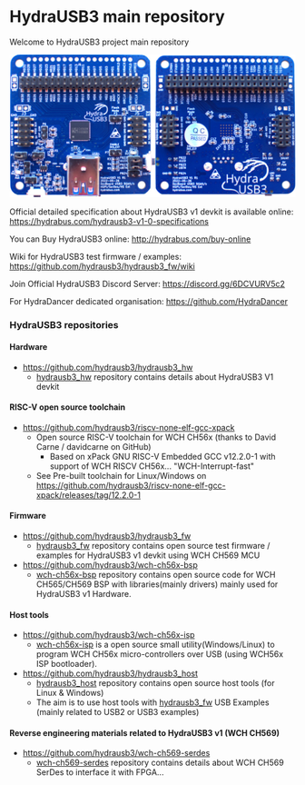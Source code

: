 HydraUSB3 main repository
========

Welcome to HydraUSB3 project main repository

![HydraUSB3 V1 board](HydraUSB3_V1_board.jpg)

Official detailed specification about HydraUSB3 v1 devkit is available online: https://hydrabus.com/hydrausb3-v1-0-specifications

You can Buy HydraUSB3 online: http://hydrabus.com/buy-online

Wiki for HydraUSB3 test firmware / examples: https://github.com/hydrausb3/hydrausb3_fw/wiki

Join Official HydraUSB3 Discord Server: https://discord.gg/6DCVURV5c2

For HydraDancer dedicated organisation: https://github.com/HydraDancer

### HydraUSB3 repositories

#### Hardware
- https://github.com/hydrausb3/hydrausb3_hw
  - [hydrausb3_hw](https://github.com/hydrausb3/hydrausb3_hw) repository contains details about HydraUSB3 V1 devkit

#### RISC-V open source toolchain
- https://github.com/hydrausb3/riscv-none-elf-gcc-xpack
  - Open source RISC-V toolchain for WCH CH56x (thanks to David Carne / davidcarne on GitHub) 
    - Based on xPack GNU RISC-V Embedded GCC v12.2.0-1 with support of WCH RISCV CH56x... "WCH-Interrupt-fast"
  - See Pre-built toolchain for Linux/Windows on https://github.com/hydrausb3/riscv-none-elf-gcc-xpack/releases/tag/12.2.0-1

#### Firmware
- https://github.com/hydrausb3/hydrausb3_fw 
  - [hydrausb3_fw](https://github.com/hydrausb3/hydrausb3_fw) repository contains open source test firmware / examples for HydraUSB3 v1 devkit using WCH CH569 MCU
- https://github.com/hydrausb3/wch-ch56x-bsp
  - [wch-ch56x-bsp](https://github.com/hydrausb3/wch-ch56x-bsp) repository contains open source code for WCH CH565/CH569 BSP with libraries(mainly drivers) mainly used for HydraUSB3 v1 Hardware.

#### Host tools
- https://github.com/hydrausb3/wch-ch56x-isp
  - [wch-ch56x-isp](https://github.com/hydrausb3/wch-ch56x-isp) is a open source small utility(Windows/Linux) to program WCH CH56x micro-controllers over USB (using WCH56x ISP bootloader).
- https://github.com/hydrausb3/hydrausb3_host
  - [hydrausb3_host](https://github.com/hydrausb3/hydrausb3_host) repository contains open source host tools (for Linux & Windows)
  - The aim is to use host tools with [hydrausb3_fw](https://github.com/hydrausb3/hydrausb3_fw) USB Examples (mainly related to USB2 or USB3 examples)

#### Reverse engineering materials related to HydraUSB3 v1 (WCH CH569)
- https://github.com/hydrausb3/wch-ch569-serdes
  - [wch-ch569-serdes](https://github.com/hydrausb3/wch-ch569-serdes) repository contains details about WCH CH569 SerDes to interface it with FPGA... 

